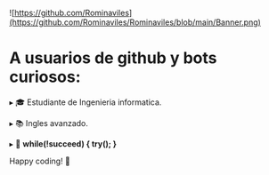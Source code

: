 
  
![https://github.com/Rominaviles](https://github.com/Rominaviles/Rominaviles/blob/main/Banner.png)

# A usuarios de github y bots curiosos:
 ▸ 🎓 Estudiante de Ingenieria informatica.

 ▸ 📚 Ingles avanzado.

 ▸ 📃 <b>while(!succeed) { try(); }</b>

 Happy coding! 🚀 
